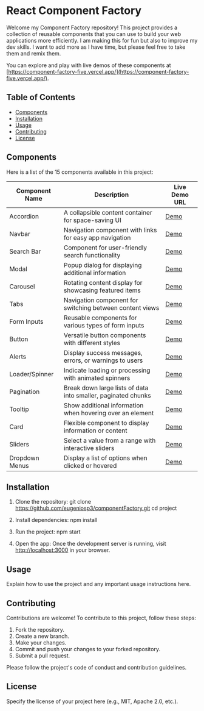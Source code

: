 # React Component Factory

Welcome my Component Factory repository! This project provides a collection of reusable components that you can use to build your web applications more efficiently. I am making this for fun but also to improve my dev skills. I want to add more as I have time, but please feel free to take them and remix them.

You can explore and play with live demos of these components at [https://component-factory-five.vercel.app/](https://component-factory-five.vercel.app/).

## Table of Contents

- [Components](#components)
- [Installation](#installation)
- [Usage](#usage)
- [Contributing](#contributing)
- [License](#license)

## Components

Here is a list of the 15 components available in this project:

| Component Name | Description                                                   | Live Demo URL                                                   |
| -------------- | ------------------------------------------------------------- | --------------------------------------------------------------- |
| Accordion      | A collapsible content container for space-saving UI           | [Demo](https://component-factory-five.vercel.app/accordion)     |
| Navbar         | Navigation component with links for easy app navigation       | [Demo](https://component-factory-five.vercel.app/navbar)        |
| Search Bar     | Component for user-friendly search functionality              | [Demo](https://component-factory-five.vercel.app/searchbar)     |
| Modal          | Popup dialog for displaying additional information            | [Demo](https://component-factory-five.vercel.app/modal)         |
| Carousel       | Rotating content display for showcasing featured items        | [Demo](https://component-factory-five.vercel.app/carousel)      |
| Tabs           | Navigation component for switching between content views      | [Demo](https://component-factory-five.vercel.app/tabs)          |
| Form Inputs    | Reusable components for various types of form inputs          | [Demo](https://component-factory-five.vercel.app/forminputs)    |
| Button         | Versatile button components with different styles             | [Demo](https://component-factory-five.vercel.app/button)        |
| Alerts         | Display success messages, errors, or warnings to users        | [Demo](https://component-factory-five.vercel.app/alerts)        |
| Loader/Spinner | Indicate loading or processing with animated spinners         | [Demo](https://component-factory-five.vercel.app/loader)        |
| Pagination     | Break down large lists of data into smaller, paginated chunks | [Demo](https://component-factory-five.vercel.app/pagination)    |
| Tooltip        | Show additional information when hovering over an element     | [Demo](https://component-factory-five.vercel.app/tooltip)       |
| Card           | Flexible component to display information or content          | [Demo](https://component-factory-five.vercel.app/card)          |
| Sliders        | Select a value from a range with interactive sliders          | [Demo](https://component-factory-five.vercel.app/sliders)       |
| Dropdown Menus | Display a list of options when clicked or hovered             | [Demo](https://component-factory-five.vercel.app/dropdownmenus) |

## Installation

1. Clone the repository:
   git clone https://github.com/eugeniosp3/componentFactory.git
   cd project

2. Install dependencies:
   npm install

3. Run the project:
   npm start

4. Open the app:
   Once the development server is running, visit [http://localhost:3000](http://localhost:3000) in your browser.

## Usage

Explain how to use the project and any important usage instructions here.

## Contributing

Contributions are welcome! To contribute to this project, follow these steps:

1. Fork the repository.
2. Create a new branch.
3. Make your changes.
4. Commit and push your changes to your forked repository.
5. Submit a pull request.

Please follow the project's code of conduct and contribution guidelines.

## License

Specify the license of your project here (e.g., MIT, Apache 2.0, etc.).
